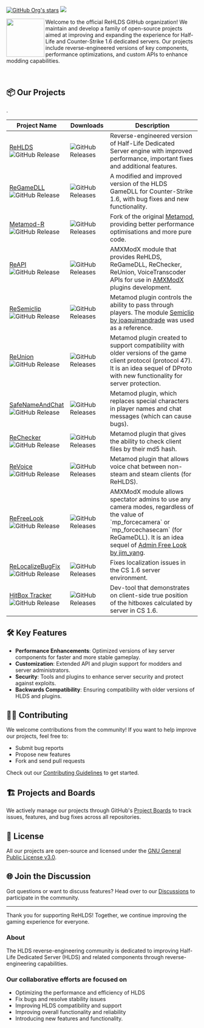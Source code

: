 <p align="left">
    <a href="https://github.com/orgs/rehlds/repositories"><img alt="GitHub Org's stars" src="https://img.shields.io/github/stars/rehlds?style=flat-square"></a>
    <a href="https://t.me/ReHLDS_Community">
        <img
            src="https://img.shields.io/endpoint?label=Telegram&style=flat-square&url=https%3A%2F%2Fmogyo.ro%2Fquart-apis%2Ftgmembercount%3Fchat_id%3DReHLDS_Community"></a>
</p>

<p>
    <img align="left" width="100" height="100" src="https://avatars.githubusercontent.com/u/19829834?s=400&u=831357dc1ae5912297dddd88dc9e996ea0a6da76&v=4">

Welcome to the official ReHLDS GitHub organization! We maintain and develop a family of open-source projects aimed at improving and expanding the experience for Half-Life and Counter-Strike 1.6 dedicated servers. Our projects include reverse-engineered versions of key components, performance optimizations, and custom APIs to enhance modding capabilities.
</p>
<br>

## 📦 Our Projects

<table>
  <thead>
    <tr>
      <th>Project Name</th>
      <th>Downloads</th>
      <th>Description</th>
    </tr>
  </thead>
  <tbody>
    <tr>
      <td><a href="https://github.com/dreamstalker/rehlds">ReHLDS</a><br><img alt="GitHub Release" src="https://img.shields.io/github/v/release/dreamstalker/rehlds?include_prereleases&style=flat-square"></td>
      <td><img src="https://img.shields.io/github/downloads/dreamstalker/rehlds/total?style=flat-square" alt="GitHub Releases"></td>
      <td>Reverse-engineered version of Half-Life Dedicated Server engine with improved performance, important fixes and additional features.</td>
    </tr>
    <tr>
      <td><a href="https://github.com/s1lentq/ReGameDLL_CS">ReGameDLL</a><br><img alt="GitHub Release" src="https://img.shields.io/github/v/release/s1lentq/ReGameDLL_CS?include_prereleases&style=flat-square"></td>
      <td><img src="https://img.shields.io/github/downloads/s1lentq/ReGameDLL_CS/total?style=flat-square" alt="GitHub Releases"></td>
      <td>A modified and improved version of the HLDS GameDLL for Counter-Strike 1.6, with bug fixes and new functionality.</td>
    </tr>
    <tr>
      <td><a href="https://github.com/rehlds/metamod-r">Metamod-R</a><br><img alt="GitHub Release" src="https://img.shields.io/github/v/release/rehlds/metamod-r?include_prereleases&style=flat-square"></td>
      <td><img src="https://img.shields.io/github/downloads/rehlds/metamod-r/total?style=flat-square" alt="GitHub Releases"></td>
      <td>Fork of the original <a href="http://metamod.org">Metamod</a>, providing better performance optimisations and more pure code.</td>
    </tr>
    <tr>
      <td><a href="https://github.com/s1lentq/reapi">ReAPI</a><br><img alt="GitHub Release" src="https://img.shields.io/github/v/release/s1lentq/reapi?include_prereleases&style=flat-square"></td>
      <td><img src="https://img.shields.io/github/downloads/s1lentq/reapi/total?style=flat-square" alt="GitHub Releases"></td>
      <td>AMXModX module that provides ReHLDS, ReGameDLL, ReChecker, ReUnion, VoiceTranscoder APIs for use in <a href="https://github.com/alliedmodders/amxmodx">AMXModX</a> plugins development.</td>
    </tr>
    <tr>
      <td><a href="https://github.com/s1lentq/resemiclip">ReSemiclip</a><br><img alt="GitHub Release" src="https://img.shields.io/github/v/release/s1lentq/resemiclip?include_prereleases&style=flat-square"></td>
      <td><img src="https://img.shields.io/github/downloads/s1lentq/resemiclip/total?style=flat-square" alt="GitHub Releases"></td>
      <td>Metamod plugin controls the ability to pass through players. The module <a href="https://forums.alliedmods.net/showthread.php?t=118322">Semiclip by joaquimandrade</a> was used as a reference.</td>
    </tr>
    <tr>
      <td><a href="https://github.com/s1lentq/reunion">ReUnion</a><br><img alt="GitHub Release" src="https://img.shields.io/github/v/release/s1lentq/reunion?include_prereleases&style=flat-square"></td>
      <td><img src="https://img.shields.io/github/downloads/s1lentq/reunion/total?style=flat-square" alt="GitHub Releases"></td>
      <td>Metamod plugin created to support compatibility with older versions of the game client protocol (protocol 47). It is an idea sequel of DProto with new functionality for server protection.</td>.
    </tr>
    <tr>
      <td><a href="https://github.com/WPMGPRoSToTeMa/SafeNameAndChat">SafeNameAndChat</a><br><img alt="GitHub Release" src="https://img.shields.io/github/v/release/WPMGPRoSToTeMa/SafeNameAndChat?include_prereleases&style=flat-square"></td>
      <td><img src="https://img.shields.io/github/downloads/WPMGPRoSToTeMa/SafeNameAndChat/total?style=flat-square" alt="GitHub Releases"></td>
      <td>Metamod plugin, which replaces special characters in player names and chat messages (which can cause bugs).</td>
    </tr>
    <tr>
      <td><a href="https://github.com/s1lentq/rechecker">ReChecker</a><br><img alt="GitHub Release" src="https://img.shields.io/github/v/release/s1lentq/rechecker?include_prereleases&style=flat-square"></td>
      <td><img src="https://img.shields.io/github/downloads/s1lentq/rechecker/total?style=flat-square" alt="GitHub Releases"></td>
      <td>Metamod plugin that gives the ability to check client files by their md5 hash.</td>
    </tr>
    <tr>
      <td><a href="https://github.com/s1lentq/revoice">ReVoice</a><br><img alt="GitHub Release" src="https://img.shields.io/github/v/release/s1lentq/revoice?include_prereleases&style=flat-square"></td>
      <td><img src="https://img.shields.io/github/downloads/s1lentq/revoice/total?style=flat-square" alt="GitHub Releases"></td>
      <td>Metamod plugin that allows voice chat between non-steam and steam clients (for ReHLDS).</td>
    </tr>
    <tr>
      <td><a href="https://github.com/s1lentq/refreelook">ReFreeLook</a><br><img alt="GitHub Release" src="https://img.shields.io/github/v/release/s1lentq/refreelook?include_prereleases&style=flat-square"></td>
      <td><img src="https://img.shields.io/github/downloads/s1lentq/refreelook/total?style=flat-square" alt="GitHub Releases"></td>
      <td>AMXModX module allows spectator admins to use any camera modes, regardless of the value of `mp_forcecamera` or `mp_forcechasecam` (for ReGameDLL). It is an idea sequel of <a href="https://forums.alliedmods.net/showthread.php?t=100067">Admin Free Look by jim_yang</a>.</td>
    </tr>
    <tr>
      <td><a href="https://github.com/rehlds/relocalizebugfix">ReLocalizeBugFix</a><br><img alt="GitHub Release" src="https://img.shields.io/github/v/release/rehlds/relocalizebugfix?include_prereleases&style=flat-square"></td>
      <td><img src="https://img.shields.io/github/downloads/rehlds/relocalizebugfix/total?style=flat-square" alt="GitHub Releases"></td>
      <td>Fixes localization issues in the CS 1.6 server environment.</td>
    </tr>
    <tr>
      <td><a href="https://github.com/s1lentq/hitboxtracker">HitBox Tracker</a><br><img alt="GitHub Release" src="https://img.shields.io/github/v/release/s1lentq/hitboxtracker?include_prereleases&style=flat-square"></td>
      <td><img src="https://img.shields.io/github/downloads/s1lentq/hitboxtracker/total?style=flat-square" alt="GitHub Releases"></td>
      <td>Dev-tool that demonstrates on client-side true position of the hitboxes calculated by server in CS 1.6.</td>
    </tr>
  </tbody>
</table>

## 🛠️ Key Features

- **Performance Enhancements**: Optimized versions of key server components for faster and more stable gameplay.
- **Customization**: Extended API and plugin support for modders and server administrators.
- **Security**: Tools and plugins to enhance server security and protect against exploits.
- **Backwards Compatibility**: Ensuring compatibility with older versions of HLDS and plugins.

## 🧑‍💻 Contributing

We welcome contributions from the community! If you want to help improve our projects, feel free to:

- Submit bug reports
- Propose new features
- Fork and send pull requests

Check out our [Contributing Guidelines](CONTRIBUTING.md) to get started.

## 🏗️ Projects and Boards

We actively manage our projects through GitHub's [Project Boards](https://github.com/orgs/rehlds/projects) to track issues, features, and bug fixes across all repositories.

## 📄 License

All our projects are open-source and licensed under the [GNU General Public License v3.0](LICENSE).

## 🌐 Join the Discussion

Got questions or want to discuss features? Head over to our [Discussions](https://github.com/orgs/rehlds/discussions) to participate in the community.

---

Thank you for supporting ReHLDS! Together, we continue improving the gaming experience for everyone.

### About

The HLDS reverse-engineering community is dedicated to improving Half-Life Dedicated Server (HLDS) and related components through reverse-engineering capabilities.

### Our collaborative efforts are focused on

- Optimizing the performance and efficiency of HLDS
- Fix bugs and resolve stability issues
- Improving HLDS compatibility and support
- Improving overall functionality and reliability
- Introducing new features and functionality.

